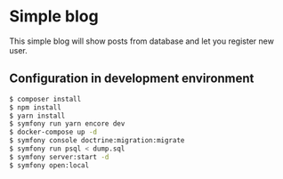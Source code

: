 # Simple blog

This simple blog will show posts from database and let you register new user.

## Configuration in development environment

```bash
$ composer install
$ npm install
$ yarn install
$ symfony run yarn encore dev
$ docker-compose up -d
$ symfony console doctrine:migration:migrate
$ symfony run psql < dump.sql
$ symfony server:start -d
$ symfony open:local
```

